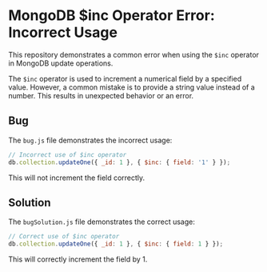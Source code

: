 # MongoDB $inc Operator Error: Incorrect Usage

This repository demonstrates a common error when using the `$inc` operator in MongoDB update operations.

The `$inc` operator is used to increment a numerical field by a specified value.  However, a common mistake is to provide a string value instead of a number.  This results in unexpected behavior or an error.

## Bug
The `bug.js` file demonstrates the incorrect usage:

```javascript
// Incorrect use of $inc operator
db.collection.updateOne({ _id: 1 }, { $inc: { field: '1' } });
```

This will not increment the field correctly.

## Solution
The `bugSolution.js` file demonstrates the correct usage:

```javascript
// Correct use of $inc operator
db.collection.updateOne({ _id: 1 }, { $inc: { field: 1 } });
```

This will correctly increment the field by 1.
